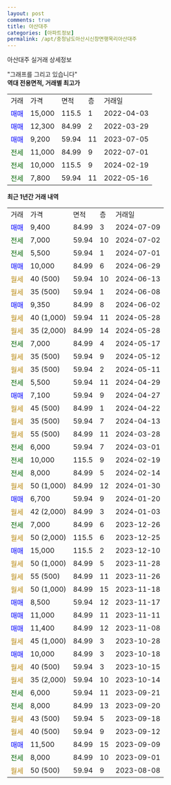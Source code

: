 ```yaml
---
layout: post
comments: true
title: 아산대주
categories: [아파트정보]
permalink: /apt/충청남도아산시신창면행목리아산대주
---
```


아산대주 실거래 상세정보

<script type="text/javascript">
  google.charts.load('current', {'packages':['line', 'corechart']});
  google.charts.setOnLoadCallback(drawChart);

  function drawChart() {
    var data = new google.visualization.DataTable();
    data.addColumn('date', '거래일');
    data.addColumn('number', "매매");
    data.addColumn('number', "전세");
    data.addColumn('number', "전매");

    data.addRows([[new Date(Date.parse("2024-07-09")), 9400, null, null], [new Date(Date.parse("2024-07-02")), null, 7000, null], [new Date(Date.parse("2024-07-01")), null, 5500, null], [new Date(Date.parse("2024-06-29")), 10000, null, null], [new Date(Date.parse("2024-06-13")), null, null, null], [new Date(Date.parse("2024-06-08")), null, null, null], [new Date(Date.parse("2024-06-02")), 9350, null, null], [new Date(Date.parse("2024-05-28")), null, null, null], [new Date(Date.parse("2024-05-28")), null, null, null], [new Date(Date.parse("2024-05-17")), null, 7000, null], [new Date(Date.parse("2024-05-12")), null, null, null], [new Date(Date.parse("2024-05-11")), null, null, null], [new Date(Date.parse("2024-04-29")), null, 5500, null], [new Date(Date.parse("2024-04-27")), 7100, null, null], [new Date(Date.parse("2024-04-22")), null, null, null], [new Date(Date.parse("2024-04-13")), null, null, null], [new Date(Date.parse("2024-03-28")), null, null, null], [new Date(Date.parse("2024-03-01")), null, 6000, null], [new Date(Date.parse("2024-02-19")), null, 10000, null], [new Date(Date.parse("2024-02-14")), null, 8000, null], [new Date(Date.parse("2024-01-30")), null, null, null], [new Date(Date.parse("2024-01-20")), 6700, null, null], [new Date(Date.parse("2024-01-03")), null, null, null], [new Date(Date.parse("2023-12-26")), null, 7000, null], [new Date(Date.parse("2023-12-25")), null, null, null], [new Date(Date.parse("2023-12-10")), 15000, null, null], [new Date(Date.parse("2023-11-28")), null, null, null], [new Date(Date.parse("2023-11-26")), null, null, null], [new Date(Date.parse("2023-11-18")), null, null, null], [new Date(Date.parse("2023-11-17")), 8500, null, null], [new Date(Date.parse("2023-11-11")), 11000, null, null], [new Date(Date.parse("2023-11-08")), 11400, null, null], [new Date(Date.parse("2023-10-28")), null, null, null], [new Date(Date.parse("2023-10-18")), 10000, null, null], [new Date(Date.parse("2023-10-15")), null, null, null], [new Date(Date.parse("2023-10-14")), null, null, null], [new Date(Date.parse("2023-09-21")), null, 6000, null], [new Date(Date.parse("2023-09-20")), null, 8000, null], [new Date(Date.parse("2023-09-18")), null, null, null], [new Date(Date.parse("2023-09-12")), null, null, null], [new Date(Date.parse("2023-09-09")), 11500, null, null], [new Date(Date.parse("2023-09-01")), null, 8000, null], [new Date(Date.parse("2023-08-08")), null, null, null]]);

    var options = {
      hAxis: {
        format: 'yyyy/MM/dd'
      },    
      lineWidth: 0,
      pointsVisible: true,    
      title: '최근 1년간 유형별 실거래가 분포',
      legend: { position: 'bottom' }
    };

    var formatter = new google.visualization.NumberFormat({pattern:'###,###'} );
    formatter.format(data, 1);
    formatter.format(data, 2);
    
    setTimeout(function() {
        var chart = new google.visualization.LineChart(document.getElementById('columnchart_material'));
        chart.draw(data, (options));
        document.getElementById('loading').style.display = 'none';
    }, 200);
  }
</script>


<div id="loading" style="z-index:20; display: block; margin-left: 0px">"그래프를 그리고 있습니다"</div>
<div id="columnchart_material" style="width: 95%; margin-left: 0px; display: block"></div>
<!-- contents start -->
<b>역대 전용면적, 거래별 최고가</b>
<table class="sortable">
    <tr>
      <td>거래</td>
      <td>가격</td>
      <td>면적</td>
      <td>층</td>
      <td>거래일</td>
    </tr>
        <tr>
          <td><a style="color: blue">매매</a></td>
          <td>15,000</td>
          <td>115.5</td>
          <td>1</td>
          <td>2022-04-03</td>
        </tr>            <tr>
          <td><a style="color: blue">매매</a></td>
          <td>12,300</td>
          <td>84.99</td>
          <td>2</td>
          <td>2022-03-29</td>
        </tr>            <tr>
          <td><a style="color: blue">매매</a></td>
          <td>9,200</td>
          <td>59.94</td>
          <td>11</td>
          <td>2023-07-05</td>
        </tr>        
        <tr>
              <td><a style="color: darkgreen">전세</a></td>
              <td>11,000</td>
              <td>84.99</td>
              <td>9</td>
              <td>2022-07-01</td>
            </tr>            <tr>
              <td><a style="color: darkgreen">전세</a></td>
              <td>10,000</td>
              <td>115.5</td>
              <td>9</td>
              <td>2024-02-19</td>
            </tr>            <tr>
              <td><a style="color: darkgreen">전세</a></td>
              <td>7,800</td>
              <td>59.94</td>
              <td>11</td>
              <td>2022-05-16</td>
            </tr>        
    
</table>

<b>최근 1년간 거래 내역</b>

<table class="sortable">
    <tr>
      <td>거래</td>
      <td>가격</td>
      <td>면적</td>
      <td>층</td>
      <td>거래일</td>
    </tr>
    <tr>
      <td><a style="color: blue">매매</a></td>
      <td>9,400</td>
      <td>84.99</td>
      <td>3</td>
      <td>2024-07-09</td>
    </tr>          <tr>
      <td><a style="color: darkgreen">전세</a></td>
      <td>7,000</td>
      <td>59.94</td>
      <td>10</td>
      <td>2024-07-02</td>
    </tr>          <tr>
      <td><a style="color: darkgreen">전세</a></td>
      <td>5,500</td>
      <td>59.94</td>
      <td>1</td>
      <td>2024-07-01</td>
    </tr>          <tr>
      <td><a style="color: blue">매매</a></td>
      <td>10,000</td>
      <td>84.99</td>
      <td>6</td>
      <td>2024-06-29</td>
    </tr>          <tr>
      <td><a style="color: darkgoldenrod">월세</a></td>
      <td>40 (500)</td>
      <td>59.94</td>
      <td>10</td>
      <td>2024-06-13</td>
    </tr>          <tr>
      <td><a style="color: darkgoldenrod">월세</a></td>
      <td>35 (500)</td>
      <td>59.94</td>
      <td>1</td>
      <td>2024-06-08</td>
    </tr>          <tr>
      <td><a style="color: blue">매매</a></td>
      <td>9,350</td>
      <td>84.99</td>
      <td>8</td>
      <td>2024-06-02</td>
    </tr>          <tr>
      <td><a style="color: darkgoldenrod">월세</a></td>
      <td>40 (1,000)</td>
      <td>59.94</td>
      <td>11</td>
      <td>2024-05-28</td>
    </tr>          <tr>
      <td><a style="color: darkgoldenrod">월세</a></td>
      <td>35 (2,000)</td>
      <td>84.99</td>
      <td>14</td>
      <td>2024-05-28</td>
    </tr>          <tr>
      <td><a style="color: darkgreen">전세</a></td>
      <td>7,000</td>
      <td>84.99</td>
      <td>4</td>
      <td>2024-05-17</td>
    </tr>          <tr>
      <td><a style="color: darkgoldenrod">월세</a></td>
      <td>35 (500)</td>
      <td>59.94</td>
      <td>9</td>
      <td>2024-05-12</td>
    </tr>          <tr>
      <td><a style="color: darkgoldenrod">월세</a></td>
      <td>35 (500)</td>
      <td>59.94</td>
      <td>2</td>
      <td>2024-05-11</td>
    </tr>          <tr>
      <td><a style="color: darkgreen">전세</a></td>
      <td>5,500</td>
      <td>59.94</td>
      <td>11</td>
      <td>2024-04-29</td>
    </tr>          <tr>
      <td><a style="color: blue">매매</a></td>
      <td>7,100</td>
      <td>59.94</td>
      <td>9</td>
      <td>2024-04-27</td>
    </tr>          <tr>
      <td><a style="color: darkgoldenrod">월세</a></td>
      <td>45 (500)</td>
      <td>84.99</td>
      <td>1</td>
      <td>2024-04-22</td>
    </tr>          <tr>
      <td><a style="color: darkgoldenrod">월세</a></td>
      <td>35 (500)</td>
      <td>59.94</td>
      <td>7</td>
      <td>2024-04-13</td>
    </tr>          <tr>
      <td><a style="color: darkgoldenrod">월세</a></td>
      <td>55 (500)</td>
      <td>84.99</td>
      <td>11</td>
      <td>2024-03-28</td>
    </tr>          <tr>
      <td><a style="color: darkgreen">전세</a></td>
      <td>6,000</td>
      <td>59.94</td>
      <td>7</td>
      <td>2024-03-01</td>
    </tr>          <tr>
      <td><a style="color: darkgreen">전세</a></td>
      <td>10,000</td>
      <td>115.5</td>
      <td>9</td>
      <td>2024-02-19</td>
    </tr>          <tr>
      <td><a style="color: darkgreen">전세</a></td>
      <td>8,000</td>
      <td>84.99</td>
      <td>5</td>
      <td>2024-02-14</td>
    </tr>          <tr>
      <td><a style="color: darkgoldenrod">월세</a></td>
      <td>50 (1,000)</td>
      <td>84.99</td>
      <td>12</td>
      <td>2024-01-30</td>
    </tr>          <tr>
      <td><a style="color: blue">매매</a></td>
      <td>6,700</td>
      <td>59.94</td>
      <td>9</td>
      <td>2024-01-20</td>
    </tr>          <tr>
      <td><a style="color: darkgoldenrod">월세</a></td>
      <td>42 (2,000)</td>
      <td>84.99</td>
      <td>3</td>
      <td>2024-01-03</td>
    </tr>          <tr>
      <td><a style="color: darkgreen">전세</a></td>
      <td>7,000</td>
      <td>84.99</td>
      <td>6</td>
      <td>2023-12-26</td>
    </tr>          <tr>
      <td><a style="color: darkgoldenrod">월세</a></td>
      <td>50 (2,000)</td>
      <td>115.5</td>
      <td>6</td>
      <td>2023-12-25</td>
    </tr>          <tr>
      <td><a style="color: blue">매매</a></td>
      <td>15,000</td>
      <td>115.5</td>
      <td>2</td>
      <td>2023-12-10</td>
    </tr>          <tr>
      <td><a style="color: darkgoldenrod">월세</a></td>
      <td>50 (1,000)</td>
      <td>84.99</td>
      <td>5</td>
      <td>2023-11-28</td>
    </tr>          <tr>
      <td><a style="color: darkgoldenrod">월세</a></td>
      <td>55 (500)</td>
      <td>84.99</td>
      <td>11</td>
      <td>2023-11-26</td>
    </tr>          <tr>
      <td><a style="color: darkgoldenrod">월세</a></td>
      <td>50 (1,000)</td>
      <td>84.99</td>
      <td>15</td>
      <td>2023-11-18</td>
    </tr>          <tr>
      <td><a style="color: blue">매매</a></td>
      <td>8,500</td>
      <td>59.94</td>
      <td>12</td>
      <td>2023-11-17</td>
    </tr>          <tr>
      <td><a style="color: blue">매매</a></td>
      <td>11,000</td>
      <td>84.99</td>
      <td>11</td>
      <td>2023-11-11</td>
    </tr>          <tr>
      <td><a style="color: blue">매매</a></td>
      <td>11,400</td>
      <td>84.99</td>
      <td>12</td>
      <td>2023-11-08</td>
    </tr>          <tr>
      <td><a style="color: darkgoldenrod">월세</a></td>
      <td>45 (1,000)</td>
      <td>84.99</td>
      <td>3</td>
      <td>2023-10-28</td>
    </tr>          <tr>
      <td><a style="color: blue">매매</a></td>
      <td>10,000</td>
      <td>84.99</td>
      <td>3</td>
      <td>2023-10-18</td>
    </tr>          <tr>
      <td><a style="color: darkgoldenrod">월세</a></td>
      <td>40 (500)</td>
      <td>59.94</td>
      <td>3</td>
      <td>2023-10-15</td>
    </tr>          <tr>
      <td><a style="color: darkgoldenrod">월세</a></td>
      <td>35 (2,000)</td>
      <td>59.94</td>
      <td>10</td>
      <td>2023-10-14</td>
    </tr>          <tr>
      <td><a style="color: darkgreen">전세</a></td>
      <td>6,000</td>
      <td>59.94</td>
      <td>11</td>
      <td>2023-09-21</td>
    </tr>          <tr>
      <td><a style="color: darkgreen">전세</a></td>
      <td>8,000</td>
      <td>84.99</td>
      <td>13</td>
      <td>2023-09-20</td>
    </tr>          <tr>
      <td><a style="color: darkgoldenrod">월세</a></td>
      <td>43 (500)</td>
      <td>59.94</td>
      <td>5</td>
      <td>2023-09-18</td>
    </tr>          <tr>
      <td><a style="color: darkgoldenrod">월세</a></td>
      <td>40 (500)</td>
      <td>59.94</td>
      <td>9</td>
      <td>2023-09-12</td>
    </tr>          <tr>
      <td><a style="color: blue">매매</a></td>
      <td>11,500</td>
      <td>84.99</td>
      <td>15</td>
      <td>2023-09-09</td>
    </tr>          <tr>
      <td><a style="color: darkgreen">전세</a></td>
      <td>8,000</td>
      <td>84.99</td>
      <td>10</td>
      <td>2023-09-01</td>
    </tr>          <tr>
      <td><a style="color: darkgoldenrod">월세</a></td>
      <td>50 (500)</td>
      <td>59.94</td>
      <td>9</td>
      <td>2023-08-08</td>
    </tr>      </table>
<!-- contents end -->    

